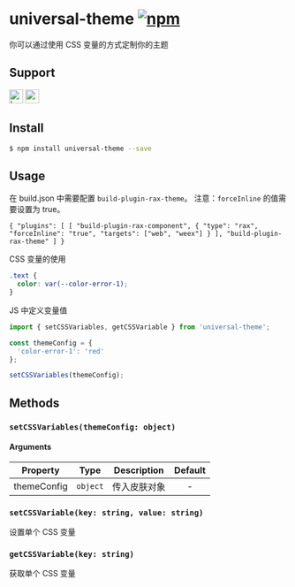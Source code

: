 # universal-theme [![npm](https://img.shields.io/npm/v/universal-theme.svg)](https://www.npmjs.com/package/universal-theme)

你可以通过使用 CSS 变量的方式定制你的主题

## Support
<img alt="browser" src="https://gw.alicdn.com/tfs/TB1uYFobGSs3KVjSZPiXXcsiVXa-200-200.svg" width="25px" height="25px" /> <img alt="weex" src="https://gw.alicdn.com/tfs/TB1jM0ebMaH3KVjSZFjXXcFWpXa-200-200.svg" width="25px" height="25px" />

## Install

```bash
$ npm install universal-theme --save
```

## Usage

在 build.json 中需要配置 `build-plugin-rax-theme`。
注意：`forceInline` 的值需要设置为 true。

`
{
  "plugins": [
    [
      "build-plugin-rax-component",
      {
        "type": "rax",
        "forceInline": "true",
        "targets": ["web", "weex"]
      }
    ],
    "build-plugin-rax-theme"
  ]
}
`

CSS 变量的使用

```css
.text {
  color: var(--color-error-1);
}
```

JS 中定义变量值

```js
import { setCSSVariables, getCSSVariable } from 'universal-theme';

const themeConfig = {
  'color-error-1': 'red'
};

setCSSVariables(themeConfig);
```

## Methods

### `setCSSVariables(themeConfig: object)`

#### Arguments
| Property | Type     | Description                                 | Default |
| -------- | -------- | ------------------------------------------- | :-----: |
| themeConfig  | `object` | 传入皮肤对象     |    -    |

### `setCSSVariable(key: string, value: string)`

设置单个 CSS 变量

### `getCSSVariable(key: string)`

获取单个 CSS 变量